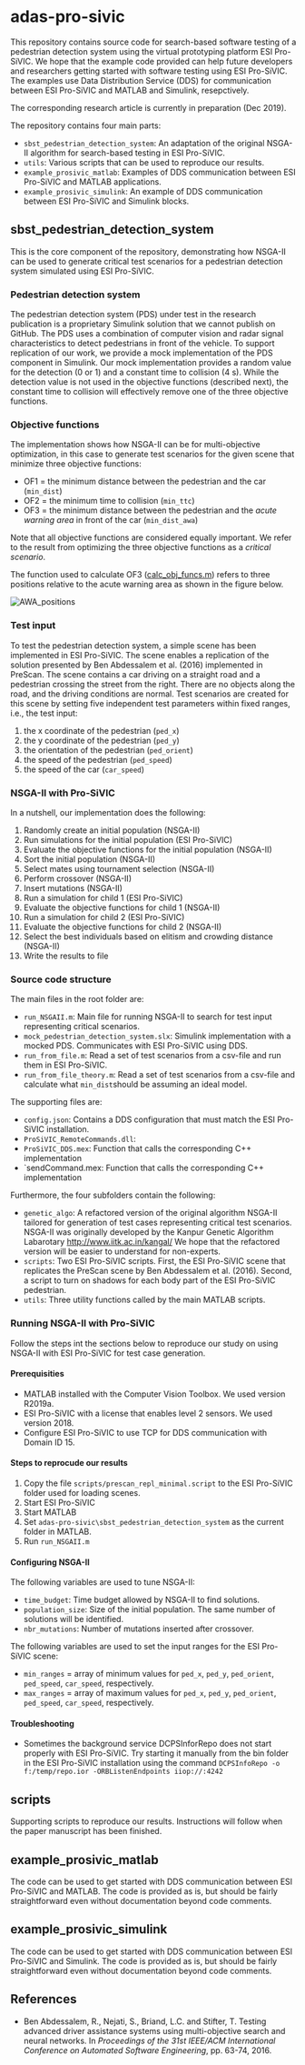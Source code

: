 # adas-pro-sivic
This repository contains source code for search-based software testing of a pedestrian detection system using the virtual prototyping platform ESI Pro-SiVIC. We hope that the example code provided can help future developers and researchers getting started with software testing using ESI Pro-SiVIC. The examples use Data Distribution Service (DDS) for communication between ESI Pro-SiVIC and MATLAB and Simulink, resepctively.

The corresponding research article is currently in preparation (Dec 2019).

The repository contains four main parts:

- `sbst_pedestrian_detection_system`: An adaptation of the original NSGA-II algorithm for search-based testing in ESI Pro-SiVIC.
- `utils`: Various scripts that can be used to reproduce our results.
- `example_prosivic_matlab`: Examples of DDS communication between ESI Pro-SiVIC and MATLAB applications.
- `example_prosivic_simulink`: An example of DDS communication between ESI Pro-SiVIC and Simulink blocks.

## sbst_pedestrian_detection_system
This is the core component of the repository, demonstrating how NSGA-II can be used to generate critical test scenarios for a pedestrian detection system simulated using ESI Pro-SiVIC. 

### Pedestrian detection system
The pedestrian detection system (PDS) under test in the research publication is a proprietary Simulink solution that we cannot publish on GitHub. The PDS uses a combination of computer vision and radar signal characteristics to detect pedestrians in front of the vehicle. To support replication of our work, we provide a mock implementation of the PDS component in Simulink. Our mock implementation provides a random value for the detection (0 or 1) and a constant time to collision (4 s). While the detection value is not used in the objective functions (described next), the constant time to collision will effectively remove one of the three objective functions. 

### Objective functions
The implementation shows how NSGA-II can be for multi-objective optimization, in this case to generate test scenarios for the given scene that minimize three objective functions:
- OF1 = the minimum distance between the pedestrian and the car (`min_dist`)
- OF2 = the minimum time to collision (`min_ttc`)
- OF3 = the minimum distance between the pedestrian and the *acute warning area* in front of the car (`min_dist_awa`)

Note that all objective functions are considered equally important. We refer to the result from optimizing the three objective functions as a *critical scenario*.

The function used to calculate OF3 ([calc_obj_funcs.m](https://github.com/mrksbrg/adas-pro-sivic/blob/master/sbst_pedestrian_detection_system/utils/calc_obj_funcs.m)) refers to three positions relative to the acute warning area as shown in the figure below.

![AWA_positions](/awa_positions.png) <a name="awa_positions"></a>

### Test input
To test the pedestrian detection system, a simple scene has been implemented in ESI Pro-SiVIC. The scene enables a replication of the solution presented by Ben Abdessalem et al. (2016) implemented in PreScan. The scene contains a car driving on a straight road and a pedestrian crossing the street from the right. There are no objects along the road, and the driving conditions are normal. Test scenarios are created for this scene by setting five independent test parameters within fixed ranges, i.e., the test input:

1. the x coordinate of the pedestrian (`ped_x`)
1. the y coordinate of the pedestrian (`ped_y`)
1. the orientation of the pedestrian (`ped_orient`)
1. the speed of the pedestrian (`ped_speed`)
1. the speed of the car (`car_speed`)

### NSGA-II with Pro-SiVIC
In a nutshell, our implementation does the following:

1. Randomly create an initial population (NSGA-II)
1. Run simulations for the initial population (ESI Pro-SiVIC)
1. Evaluate the objective functions for the initial population (NSGA-II)
1. Sort the initial population (NSGA-II)
1. Select mates using tournament selection (NSGA-II)
1. Perform crossover (NSGA-II)
1. Insert mutations (NSGA-II)
1. Run a simulation for child 1 (ESI Pro-SiVIC)
1. Evaluate the objective functions for child 1 (NSGA-II)
1. Run a simulation for child 2 (ESI Pro-SiVIC)
1. Evaluate the objective functions for child 2 (NSGA-II)
1. Select the best individuals based on elitism and crowding distance (NSGA-II)
1. Write the results to file

### Source code structure
The main files in the root folder are:
- `run_NSGAII.m`: Main file for running NSGA-II to search for test input representing critical scenarios.
- `mock_pedestrian_detection_system.slx`: Simulink implementation with a mocked PDS. Communicates with ESI Pro-SiVIC using DDS.
- `run_from_file.m`: Read a set of test scenarios from a csv-file and run them in ESI Pro-SiVIC.
- `run_from_file_theory.m`: Read a set of test scenarios from a csv-file and calculate what `min_dist`should be assuming an ideal model.

The supporting files are:
- `config.json`: Contains a DDS configuration that must match the ESI Pro-SiVIC installation.
- `ProSiVIC_RemoteCommands.dll`: 
- `ProSiVIC_DDS.mex`: Function that calls the corresponding C++ implementation 
- `sendCommand.mex: Function that calls the corresponding C++ implementation

Furthermore, the four subfolders contain the following:
- `genetic_algo`: A refactored version of the original algorithm NSGA-II tailored for generation of test cases representing critical test scenarios. NSGA-II was originally developed by the Kanpur Genetic Algorithm Labarotary http://www.iitk.ac.in/kangal/ We hope that the refactored version will be easier to understand for non-experts.
- `scripts`: Two ESI Pro-SiVIC scripts. First, the ESI Pro-SiVIC scene that replicates the PreScan scene by Ben Abdessalem et al. (2016). Second, a script to turn on shadows for each body part of the ESI Pro-SiVIC pedestrian.
- `utils`: Three utility functions called by the main MATLAB scripts.

### Running NSGA-II with Pro-SiVIC
Follow the steps int the sections below to reproduce our study on using NSGA-II with ESI Pro-SiVIC for test case generation. 

#### Prerequisities
- MATLAB installed with the Computer Vision Toolbox. We used version R2019a.
- ESI Pro-SiVIC with a license that enables level 2 sensors. We used version 2018.
- Configure ESI Pro-SiVIC to use TCP for DDS communication with Domain ID 15.

#### Steps to reprocude our results
1. Copy the file `scripts/prescan_repl_minimal.script` to the ESI Pro-SiVIC folder used for loading scenes.
1. Start ESI Pro-SiVIC
1. Start MATLAB
1. Set `adas-pro-sivic\sbst_pedestrian_detection_system` as the current folder in MATLAB.
1. Run `run_NSGAII.m`

#### Configuring NSGA-II
The following variables are used to tune NSGA-II:

- `time_budget`: Time budget allowed by NSGA-II to find solutions.
- `population_size`: Size of the initial population. The same number of solutions will be identified.
 - `nbr_mutations`: Number of mutations inserted after crossover.
 
 The following variables are used to set the input ranges for the ESI Pro-SiVIC scene:
- `min_ranges` = array of minimum values for `ped_x`, `ped_y`, `ped_orient`, `ped_speed`, `car_speed`, respectively.
- `max_ranges` = array of maximum values for `ped_x`, `ped_y`, `ped_orient`, `ped_speed`, `car_speed`, respectively.

#### Troubleshooting
- Sometimes the background service DCPSInforRepo does not start properly with ESI Pro-SiVIC. Try starting it manually from the bin folder in the ESI Pro-SiVIC installation using the command `DCPSInfoRepo -o f:/temp/repo.ior -ORBListenEndpoints iiop://:4242`

## scripts
Supporting scripts to reproduce our results. Instructions will follow when the paper manuscript has been finished.

## example_prosivic_matlab
The code can be used to get started with DDS communication between ESI Pro-SiVIC and MATLAB. The code is provided as is, but should be fairly straightforward even without documentation beyond code comments.

## example_prosivic_simulink
The code can be used to get started with DDS communication between ESI Pro-SiVIC and Simulink. The code is provided as is, but should be fairly straightforward even without documentation beyond code comments.

## References
- Ben Abdessalem, R., Nejati, S., Briand, L.C. and Stifter, T. Testing advanced driver assistance systems using multi-objective search and neural networks. In *Proceedings of the 31st IEEE/ACM International Conference on Automated Software Engineering*, pp. 63-74, 2016.
